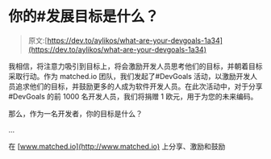# 你的#发展目标是什么？

> 原文:[https://dev.to/aylikos/what-are-your-devgoals-1a34](https://dev.to/aylikos/what-are-your-devgoals-1a34)

我相信，将注意力吸引到目标上，将会激励开发人员思考他们的目标，并朝着目标采取行动。作为 matched.io 团队，我们发起了#DevGoals 活动，以激励开发人员追求他们的目标，并鼓励更多的人成为软件开发人员。在此次活动中，对于分享#DevGoals 的前 1000 名开发人员，我们将捐赠 1 欧元，用于为您的未来编码。

那么，作为一名开发者，你的目标是什么？

...

在 [www.matched.io](http://www.matched.io) 上分享、激励和鼓励